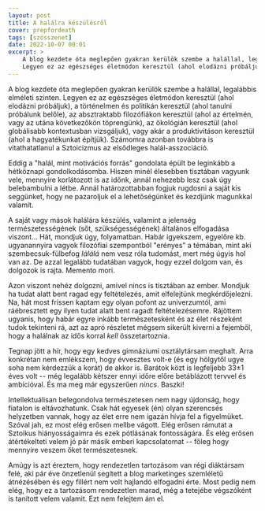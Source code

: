 ```yaml
---
layout: post
title: A halálra készülésről
cover: prepfordeath
tags: [szösszenet]
date: 2022-10-07 00:01
excerpt: >
    A blog kezdete óta meglepően gyakran kerülök szembe a halállal, legalábbis elméleti szinten.
    Legyen ez az egészséges életmódon keresztül (ahol elodázni próbáljuk), a történelmen és politikán keresztül (ahol tanulni próbálunk belőle), az absztraktabb filozófiákon keresztül (ahol az értelmén, vagy az utána következőkön töprengünk), az ökológián keresztül (ahol globálisabb kontextusban vizsgáljuk), vagy akár a produktivitáson keresztül (ahol a hagyatékunkat építjük).
---
```


A blog kezdete óta meglepően gyakran kerülök szembe a halállal, legalábbis elméleti szinten.
Legyen ez az egészséges életmódon keresztül (ahol elodázni próbáljuk), a történelmen és politikán keresztül (ahol tanulni próbálunk belőle), az absztraktabb filozófiákon keresztül (ahol az értelmén, vagy az utána következőkön töprengünk), az ökológián keresztül (ahol globálisabb kontextusban vizsgáljuk), vagy akár a produktivitáson keresztül (ahol a hagyatékunkat építjük).
Számomra azonban továbbra is vitathatatlanul a Sztoicizmus az elsődleges halál-asszociáció.

Eddig a "halál, mint motivációs forrás" gondolata épült be leginkább a hétköznapi gondolkodásomba.
Hiszen minél élesebben tisztában vagyunk vele, mennyire korlátozott is az időnk, annál nehezebb lesz csak úgy belebambulni a létbe.
Annál határozottabban fogjuk rugdosni a saját kis seggünket, hogy ne pazaroljuk el a lehetőségünket és kezdjünk magunkkal valamit.

A saját vagy mások halálára készülés, valamint a jelenség természetességének (sőt, szükségességének) általános elfogadása viszont...
Hát, mondjuk úgy, folyamatban. 
Habár igyekszem, egyelőre kb. ugyanannyira vagyok filozófiai szempontból "erényes" a témában, mint aki szembecsuk-fülbefog *lálálá* nem vesz róla tudomást, mert még úgyis hol van az.
De azzal legalább tudatában vagyok, hogy ezzel dolgom van, és dolgozok is rajta.
Memento mori.

Azon viszont nehéz dolgozni, amivel nincs is tisztában az ember.
Mondjuk ha tudat alatt bent ragad egy feltételezés, amit elfelejtünk megkérdőjelezni.
Na, hát most frissen kaptam egy olyan pofont az univerzumtól, ami ráébresztett egy ilyen tudat alatt bent ragadt feltételezésemre.
Rájöttem ugyanis, hogy habár egyre inkább természetesként és az élet részeként tudok tekinteni rá, azt az apró részletet mégsem sikerült kiverni a fejemből, hogy a halálnak az idős korral *kell* összetartoznia.

Tegnap jött a hír, hogy egy kedves gimnáziumi osztálytársam meghalt.
Arra konkrétan nem emlékszem, hogy évvesztes volt-e (és egy hölgytől ugye soha nem kérdezzük a korát) de akkor is.
Barátok közt is legfeljebb 33&#177;1 éves volt -- még legalább kétszer ennyi időre előre betáblázott tervvel és ambícióval.
És ma meg már egyszerűen *nincs*.
Baszki!

Intellektuálisan belegondolva természetesen nem nagy újdonság, hogy fiatalon is eltávozhatunk.
Csak hát egyesek (én) olyan szerencsés helyzetben vannak, hogy az élet erre nem igazán hívja fel a figyelmüket.
Szóval jah, ez most elég erősen mellbe vágott.
Elég erősen rámutat a Sztoikus hiányosságaimra és ezek pótlásának fontosságára.
És elég erősen átértékelteti velem jó pár másik emberi kapcsolatomat -- főleg hogy mennyire veszem őket természetesnek.

Amúgy is azt éreztem, hogy rendezetlen tartozásom van régi diáktársam felé, aki pár éve önzetlenül segített a blog marketinges szemléletű átnézésében és egy fillért nem volt hajlandó elfogadni érte.
Most pedig nem elég, hogy ez a tartozásom rendezetlen marad, még a tetejébe végszóként is tanított velem valamit.
Ezt nem felejtem ám el.